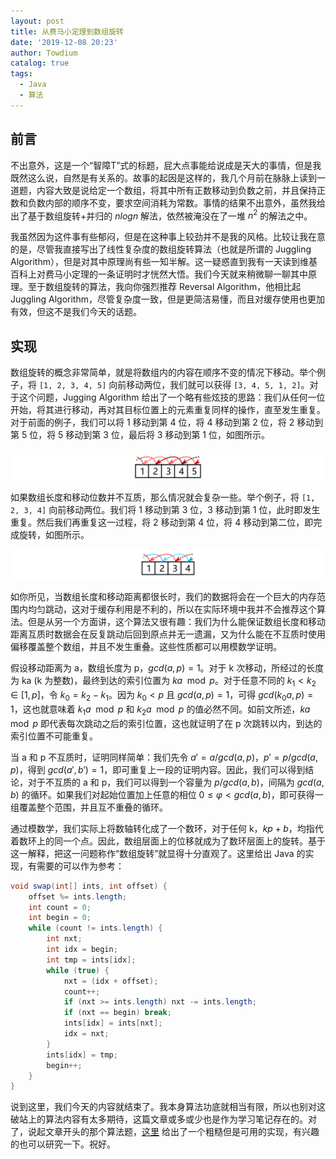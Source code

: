 ```yaml
---
layout: post
title: 从费马小定理到数组旋转
date: '2019-12-08 20:23'
author: Towdium
catalog: true
tags:
  - Java
  - 算法
---
```


## 前言

不出意外，这是一个“智障T”式的标题，屁大点事能给说成是天大的事情，但是我既然这么说，自然是有关系的。故事的起因是这样的，我几个月前在脉脉上读到一道题，内容大致是说给定一个数组，将其中所有正数移动到负数之前，并且保持正数和负数内部的顺序不变，要求空间消耗为常数。事情的结果不出意外，虽然我给出了基于数组旋转+并归的 $nlogn$ 解法，依然被淹没在了一堆 $n^2$ 的解法之中。

我虽然因为这件事有些郁闷，但是在这种事上较劲并不是我的风格。比较让我在意的是，尽管我直接写出了线性复杂度的数组旋转算法（也就是所谓的 Juggling Algorithm），但是对其中原理尚有些一知半解。这一疑惑直到我有一天读到维基百科上对费马小定理的一条证明时才恍然大悟。我们今天就来稍微聊一聊其中原理。至于数组旋转的算法，我向你强烈推荐 Reversal Algorithm，他相比起 Juggling Algorithm，尽管复杂度一致，但是更简洁易懂，而且对缓存使用也更加有效，但这不是我们今天的话题。

## 实现

数组旋转的概念非常简单，就是将数组内的内容在顺序不变的情况下移动。举个例子，将 `[1, 2, 3, 4, 5]` 向前移动两位，我们就可以获得 `[3, 4, 5, 1, 2]`。对于这个问题，Jugging Algorithm 给出了一个略有些炫技的思路：我们从任何一位开始，将其进行移动，再对其目标位置上的元素重复同样的操作，直至发生重复。对于前面的例子，我们可以将 1 移动到第 4 位，将 4 移动到第 2 位，将 2 移动到第 5 位，将 5 移动到第 3 位，最后将 3 移动到第 1 位，如图所示。

![example1][1]

如果数组长度和移动位数并不互质，那么情况就会复杂一些。举个例子，将 `[1, 2, 3, 4]` 向前移动两位。我们将 1 移动到第 3 位，3 移动到第 1 位，此时即发生重复。然后我们再重复这一过程，将 2 移动到第 4 位，将 4 移动到第二位，即完成旋转，如图所示。

![example2][2]

如你所见，当数组长度和移动距离都很长时，我们的数据将会在一个巨大的内存范围内均匀跳动，这对于缓存利用是不利的，所以在实际环境中我并不会推荐这个算法。但是从另一个方面讲，这个算法又很有趣：我们为什么能保证数组长度和移动距离互质时数据会在反复跳动后回到原点并无一遗漏，又为什么能在不互质时使用偏移覆盖整个数组，并且不发生重叠。这些性质都可以用模数学证明。

假设移动距离为 a，数组长度为 p，$gcd(a, p) = 1$。对于 k 次移动，所经过的长度为 ka (k 为整数)，最终到达的索引位置为 $ka \mod p$。对于任意不同的 $k_1 < k_2 \in [1, p]$，令 $k_0 = k_2 - k_1$。因为 $k_0 < p$ 且 $gcd(a, p) = 1$，可得 $gcd(k_0a, p) = 1$，这也就意味着 $k_1a \mod p$ 和 $k_2a \mod p$ 的值必然不同。如前文所述，$ka \mod p$ 即代表每次跳动之后的索引位置，这也就证明了在 p 次跳转以内，到达的索引位置不可能重复。

当 a 和 p 不互质时，证明同样简单：我们先令 $a' = a / gcd(a, p)$，$p' = p / gcd(a, p)$，得到 $gcd(a', b') = 1$，即可重复上一段的证明内容。因此，我们可以得到结论，对于不互质的 a 和 p，我们可以得到一个容量为 $p / gcd(a, b)$，间隔为 $gcd(a, b)$ 的循环。如果我们对起始位置加上任意的相位 $0 \leq \varphi < gcd(a, b)$，即可获得一组覆盖整个范围，并且互不重叠的循环。

通过模数学，我们实际上将数轴转化成了一个数环，对于任何 k，$kp + b$，均指代着数环上的同一个点。因此，数组层面上的位移就成为了数环层面上的旋转。基于这一解释，把这一问题称作“数组旋转”就显得十分直观了。这里给出 Java 的实现，有需要的可以作为参考：

```java
void swap(int[] ints, int offset) {
    offset %= ints.length;
    int count = 0;
    int begin = 0;
    while (count != ints.length) {
        int nxt;
        int idx = begin;
        int tmp = ints[idx];
        while (true) {
            nxt = (idx + offset);
            count++;
            if (nxt >= ints.length) nxt -= ints.length;
            if (nxt == begin) break;
            ints[idx] = ints[nxt];
            idx = nxt;
        }
        ints[idx] = tmp;
        begin++;
    }
}
```

说到这里，我们今天的内容就结束了。我本身算法功底就相当有限，所以也别对这破站上的算法内容有太多期待，这篇文章或多或少也是作为学习笔记存在的。对了，说起文章开头的那个算法题，[这里][3] 给出了一个粗糙但是可用的实现，有兴趣的也可以研究一下。祝好。


[1]: /img/posts/2019/algorithm-array-rotation_1.png
[2]: /img/posts/2019/algorithm-array-rotation_2.png
[3]:https://gist.github.com/Towdium/8d3232eaac6146f95b47c712e1bbc02b
